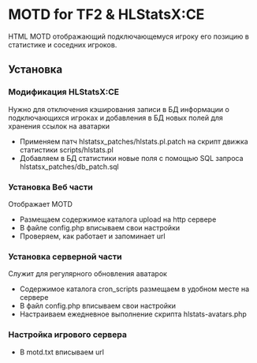 # MOTD for TF2 & HLStatsX:CE

HTML MOTD отображающий подключающемуся игроку его позицию в статистике и соседних игроков.

## Установка

### Модификация HLStatsX:CE

Нужно для отключения кэширования записи в БД информации о подключающихся игроках и добавления в БД новых полей для хранения ссылок на аватарки

* Применяем патч hlstatsx_patches/hlstats.pl.patch на скрипт движка статистики scripts/hlstats.pl
* Добавляем в БД статистики новые поля с помощью SQL запроса hlstatsx_patches/db_patch.sql

### Установка Веб части

Отображает MOTD

* Размещаем содержимое каталога upload на http сервере
* В файле config.php вписываем свои настройки
* Проверяем, как работает и запоминает url

### Установка серверной части

Служит для регулярного обновления аватарок

* Содержимое каталога cron_scripts размещаем в удобном месте на сервере
* В файл config.php вписываем свои настройки
* Настраиваем ежедневное выполнение скрипта hlstats-avatars.php

### Настройка игрового сервера

* В motd.txt вписываем url